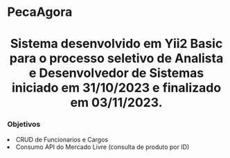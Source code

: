 # PecaAgora
<p align="center">  
    <h1 align="center">Sistema desenvolvido em Yii2 Basic para o processo seletivo de Analista e Desenvolvedor de Sistemas iniciado em 31/10/2023 e finalizado em 03/11/2023.</h1>
</p>

<h3>Objetivos</h3>
<li>CRUD de Funcionarios e Cargos</li>
<li>Consumo API do Mercado Livre (consulta de produto por ID)</li>
